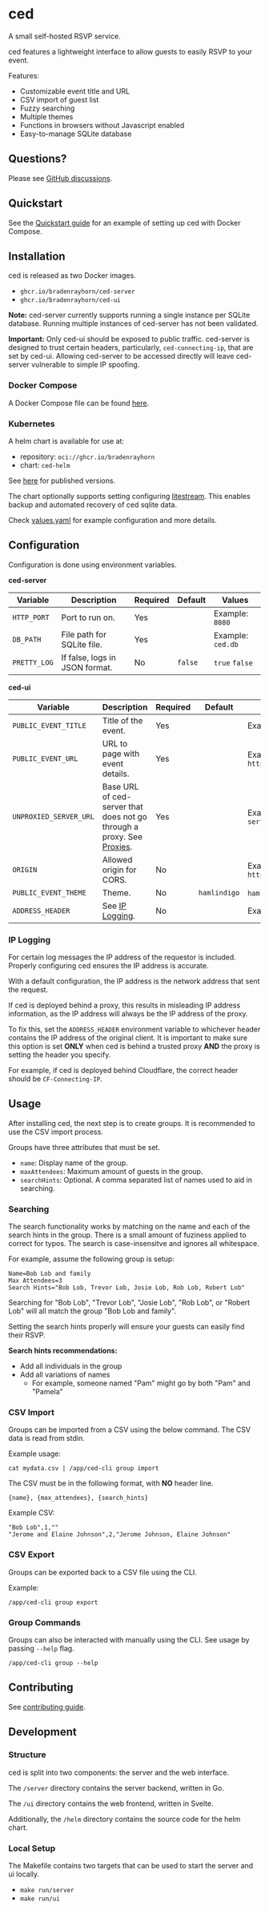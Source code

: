 # ced

A small self-hosted RSVP service.

ced features a lightweight interface to allow guests to easily RSVP to your event.

Features:
- Customizable event title and URL
- CSV import of guest list
- Fuzzy searching
- Multiple themes
- Functions in browsers without Javascript enabled
- Easy-to-manage SQLite database

## Questions?

Please see [GitHub discussions](https://github.com/bradenrayhorn/ced/discussions).

## Quickstart

See the [Quickstart guide](QUICKSTART.md) for an example of setting up ced
with Docker Compose.

## Installation

ced is released as two Docker images.

- `ghcr.io/bradenrayhorn/ced-server`
- `ghcr.io/bradenrayhorn/ced-ui`

**Note:** ced-server currently supports running a single instance per SQLite database.
Running multiple instances of ced-server has not been validated.

**Important:** Only ced-ui should be exposed to public traffic. ced-server is designed
to trust certain headers, particularly, `ced-connecting-ip`, that are set by ced-ui.
Allowing ced-server to be accessed directly will leave ced-server vulnerable to simple
IP spoofing.

### Docker Compose

A Docker Compose file can be found [here](docker/docker-compose.yml).

### Kubernetes

A helm chart is available for use at:

- repository: `oci://ghcr.io/bradenrayhorn`
- chart: `ced-helm`

See [here](https://github.com/bradenrayhorn/ced/pkgs/container/ced-helm) for published versions.

The chart optionally supports setting configuring [litestream](https://litestream.io/).
This enables backup and automated recovery of ced sqlite data.

Check [values.yaml](https://github.com/bradenrayhorn/ced/blob/main/helm/ced/values.yaml)
for example configuration and more details.

## Configuration

Configuration is done using environment variables.

**ced-server**

| Variable | Description | Required | Default | Values |
| - | - | - | - | - |
| `HTTP_PORT` | Port to run on. | Yes | | Example: `8080` |
| `DB_PATH` | File path for SQLite file. | Yes | | Example: `ced.db` |
| `PRETTY_LOG` | If false, logs in JSON format. | No | `false` | `true` `false` |

**ced-ui**

| Variable | Description | Required | Default | Values |
| - | - | - | - | - |
| `PUBLIC_EVENT_TITLE` | Title of the event. | Yes | | Example: `My Big Event` |
| `PUBLIC_EVENT_URL` | URL to page with event details. | Yes | | Example: `https://myevent.com/details` |
| `UNPROXIED_SERVER_URL` | Base URL of ced-server that does not go through a proxy. See [Proxies](#proxies). | Yes | | Example: `http://ced-server.cluster.local` |
| `ORIGIN` | Allowed origin for CORS. | No | | Example: `https://ced.example.com` |
| `PUBLIC_EVENT_THEME` | Theme. | No | `hamlindigo` | `hamlindigo` `cardstock` |
| `ADDRESS_HEADER` | See [IP Logging](#ip-logging). | No | | Example: `CF-Connecting-IP` |

### IP Logging

For certain log messages the IP address of the requestor is included.
Properly configuring ced ensures the IP address is accurate.

With a default configuration, the IP address is the network address that sent the request.

If ced is deployed behind a proxy, this results in misleading IP address information,
as the IP address will always be the IP address of the proxy.

To fix this, set the `ADDRESS_HEADER` environment variable to whichever header contains the
IP address of the original client. It is important to make sure this option is set
**ONLY** when ced is behind a trusted proxy **AND** the proxy is setting the header you specify.

For example, if ced is deployed behind Cloudflare, the correct header should be
`CF-Connecting-IP`.

## Usage

After installing ced, the next step is to create groups.
It is recommended to use the CSV import process.

Groups have three attributes that must be set.

- `name`: Display name of the group.
- `maxAttendees`: Maximum amount of guests in the group.
- `searchHints`: Optional. A comma separated list of names used to aid in searching.

### Searching

The search functionality works by matching on the name and each of the search hints in the group.
There is a small amount of fuziness applied to correct for typos.
The search is case-insensitve and ignores all whitespace.

For example, assume the following group is setup:

```csv
Name=Bob Lob and family
Max Attendees=3
Search Hints="Bob Lob, Trevor Lob, Josie Lob, Rob Lob, Robert Lob"
```

Searching for "Bob Lob", "Trevor Lob", "Josie Lob", "Rob Lob", or "Robert Lob" will all
match the group "Bob Lob and family".

Setting the search hints properly will ensure your guests can easily find their RSVP.

**Search hints recommendations:**

- Add all individuals in the group
- Add all variations of names
  - For example, someone named "Pam" might go by both "Pam" and "Pamela"

### CSV Import

Groups can be imported from a CSV using the below command.
The CSV data is read from stdin.

Example usage:

```
cat mydata.csv | /app/ced-cli group import
```

The CSV must be in the following format, with **NO** header line.

```csv
{name}, {max_attendees}, {search_hints}
```

Example CSV:

```csv
"Bob Lob",1,""
"Jerome and Elaine Johnson",2,"Jerome Johnson, Elaine Johnson"
```

### CSV Export

Groups can be exported back to a CSV file using the CLI.

Example:
```
/app/ced-cli group export
```

### Group Commands

Groups can also be interacted with manually using the CLI.
See usage by passing `--help` flag.

```
/app/ced-cli group --help
```

## Contributing

See [contributing guide](./CONTRIBUTING.md).

## Development

### Structure

ced is split into two components: the server and the web interface.

The `/server` directory contains the server backend, written in Go.

The `/ui` directory contains the web frontend, written in Svelte.

Additionally, the `/helm` directory contains the source code for the helm chart.

### Local Setup

The Makefile contains two targets that can be used to start the server and ui locally.

- `make run/server`
- `make run/ui`

